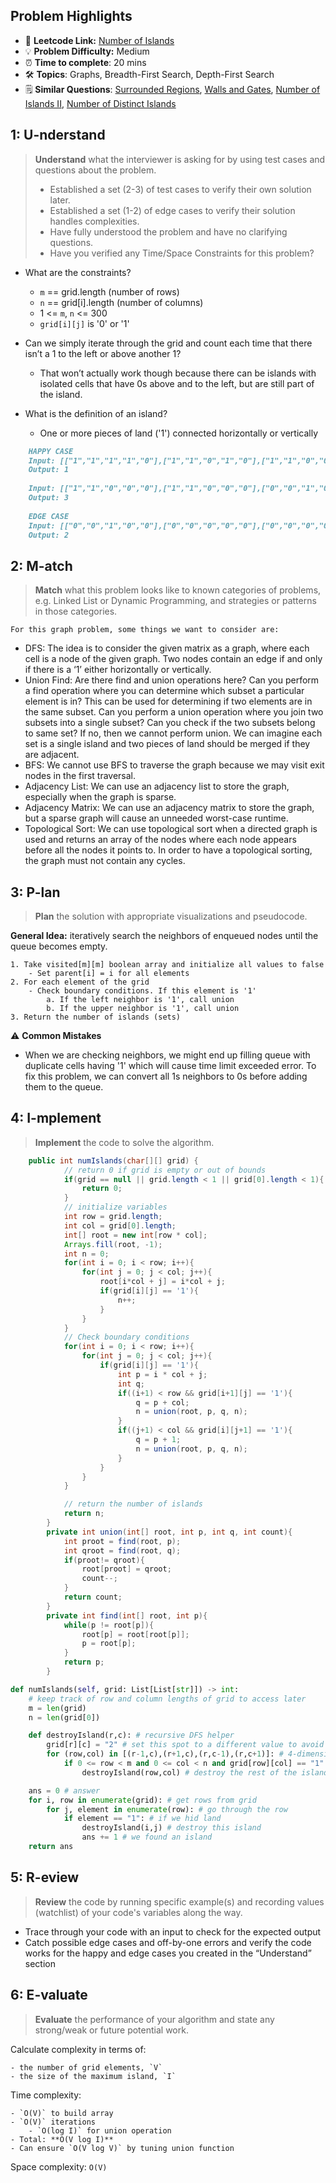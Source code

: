 ## Problem Highlights

* 🔗 **Leetcode Link:** [Number of Islands](https://leetcode.com/problems/number-of-islands)
* 💡 **Problem Difficulty:** Medium
* ⏰ **Time to complete**: 20 mins
* 🛠️ **Topics**: Graphs, Breadth-First Search, Depth-First Search
* 🗒️ **Similar Questions**: [Surrounded Regions](https://leetcode.com/problems/surrounded-regions/), [Walls and Gates](https://leetcode.com/problems/walls-and-gates/), [Number of Islands II](https://leetcode.com/problems/number-of-islands-ii/), [Number of Distinct Islands](https://leetcode.com/problems/number-of-distinct-islands/)

## 1: **U-nderstand**

> **Understand** what the interviewer is asking for by using test cases and questions about the problem.
> - Established a set (2-3) of test cases to verify their own solution later.
> - Established a set (1-2) of edge cases to verify their solution handles complexities.
> - Have fully understood the problem and have no clarifying questions.
> - Have you verified any Time/Space Constraints for this problem?

- What are the constraints?
   - `m` == grid.length (number of rows)
   - `n` == grid[i].length (number of columns)
   - 1 <= `m`, `n` <= 300
   - `grid[i][j]` is '0' or '1'

- Can we simply iterate through the grid and count each time that there isn’t a 1 to the left or above another 1? 
   - That won’t actually work though because there can be islands with isolated cells that have 0s above and to the left, but are still part of the island.

- What is the definition of an island?
   - One or more pieces of land ('1') connected horizontally or vertically
    

```markdown
    HAPPY CASE
    Input: [["1","1","1","1","0"],["1","1","0","1","0"],["1","1","0","0","0"],["0","0","0","0","0"]]
    Output: 1
    
    Input: [["1","1","0","0","0"],["1","1","0","0","0"],["0","0","1","0","0"],["0","0","0","1","1"]]
    Output: 3
    
    EDGE CASE
    Input: [["0","0","1","0","0"],["0","0","0","0","0"],["0","0","0","0","0"],["0","0","1","0","0"]]
    Output: 2
```
    
## 2: M-atch

<!-- See https://docs.google.com/document/d/1hYT1hoOJ6pFIt8A5q-PIZmYP7pB4WqlzyUJgFx9x2mY/edit#heading=h.ya2de4n4zsds for list of algorithms based on question type-->
    
> **Match** what this problem looks like to known categories of problems, e.g. Linked List or Dynamic Programming, and strategies or patterns in those categories.

    For this graph problem, some things we want to consider are:
    
- DFS: The idea is to consider the given matrix as a graph, where each cell is a node of the given graph. Two nodes contain an edge if and only if there is a ‘1’ either horizontally or vertically.
- Union Find: Are there find and union operations here? Can you perform a find operation where you can determine which subset a particular element is in? This can be used for determining if two elements are in the same subset. Can you perform a union operation where you join two subsets into a single subset? Can you check if the two subsets belong to same set? If no, then we cannot perform union. We can imagine each set is a single island and two pieces of land should be merged if they are adjacent.
- BFS: We cannot use BFS to traverse the graph because we may visit exit nodes in the first traversal.
- Adjacency List: We can use an adjacency list to store the graph, especially when the graph is sparse.
- Adjacency Matrix: We can use an adjacency matrix to store the graph, but a sparse graph will cause an unneeded worst-case runtime.
- Topological Sort: We can use topological sort when a directed graph is used and returns an array of the nodes where each node appears before all the nodes it points to. In order to have a topological sorting, the graph must not contain any cycles.

## 3: P-lan
    
> **Plan** the solution with appropriate visualizations and pseudocode.
    
**General Idea:** iteratively search the neighbors of enqueued nodes until the queue becomes empty.

    1. Take visited[m][m] boolean array and initialize all values to false
        - Set parent[i] = i for all elements
    2. For each element of the grid
        - Check boundary conditions. If this element is '1'
            a. If the left neighbor is '1', call union
            b. If the upper neighbor is '1', call union
    3. Return the number of islands (sets)

⚠️ **Common Mistakes**

* When we are checking neighbors, we might end up filling queue with duplicate cells having '1' which will cause time limit exceeded error. To fix this problem, we can convert all 1s neighbors to 0s before adding them to the queue.

## 4: I-mplement

> **Implement** the code to solve the algorithm.

     
```java
    public int numIslands(char[][] grid) {
            // return 0 if grid is empty or out of bounds
            if(grid == null || grid.length < 1 || grid[0].length < 1){
                return 0;
            }
            // initialize variables
            int row = grid.length;
            int col = grid[0].length;
            int[] root = new int[row * col];
            Arrays.fill(root, -1);
            int n = 0;
            for(int i = 0; i < row; i++){
                for(int j = 0; j < col; j++){
                    root[i*col + j] = i*col + j;
                    if(grid[i][j] == '1'){
                        n++;
                    }
                }
            }
            // Check boundary conditions
            for(int i = 0; i < row; i++){
                for(int j = 0; j < col; j++){
                    if(grid[i][j] == '1'){
                        int p = i * col + j;
                        int q;
                        if((i+1) < row && grid[i+1][j] == '1'){
                            q = p + col;
                            n = union(root, p, q, n);
                        }
                        if((j+1) < col && grid[i][j+1] == '1'){
                            q = p + 1;
                            n = union(root, p, q, n);
                        }
                    }
                }
            }

            // return the number of islands
            return n;
        }
        private int union(int[] root, int p, int q, int count){
            int proot = find(root, p);
            int qroot = find(root, q);
            if(proot!= qroot){
                root[proot] = qroot;
                count--;
            }
            return count;
        }
        private int find(int[] root, int p){
            while(p != root[p]){
                root[p] = root[root[p]];
                p = root[p];
            }
            return p;
        }
```
    


```python
def numIslands(self, grid: List[List[str]]) -> int:
	# keep track of row and column lengths of grid to access later
	m = len(grid)
	n = len(grid[0])

	def destroyIsland(r,c): # recursive DFS helper
		grid[r][c] = "2" # set this spot to a different value to avoid infinite loops
		for (row,col) in [(r-1,c),(r+1,c),(r,c-1),(r,c+1)]: # 4-dimensionally adjacent locations
			if 0 <= row < m and 0 <= col < n and grid[row][col] == "1": # if not out of bounds and part of the island
				destroyIsland(row,col) # destroy the rest of the island (set to "2")

	ans = 0 # answer
	for i, row in enumerate(grid): # get rows from grid
		for j, element in enumerate(row): # go through the row
			if element == "1": # if we hid land
				destroyIsland(i,j) # destroy this island
				ans += 1 # we found an island
	return ans
```
    
## 5: R-eview

> **Review** the code by running specific example(s) and recording values (watchlist) of your code's variables along the way.

- Trace through your code with an input to check for the expected output
- Catch possible edge cases and off-by-one errors and verify the code works for the happy and edge cases you created in the “Understand” section
    
## 6: E-valuate

> **Evaluate** the performance of your algorithm and state any strong/weak or future potential work.
    
Calculate complexity in terms of:
    
    - the number of grid elements, `V`
    - the size of the maximum island, `I`

Time complexity:
    
    - `O(V)` to build array
    - `O(V)` iterations
        - `O(log I)` for union operation
    - Total: **O(V log I)**
    - Can ensure `O(V log V)` by tuning union function
    
Space complexity: `O(V)`